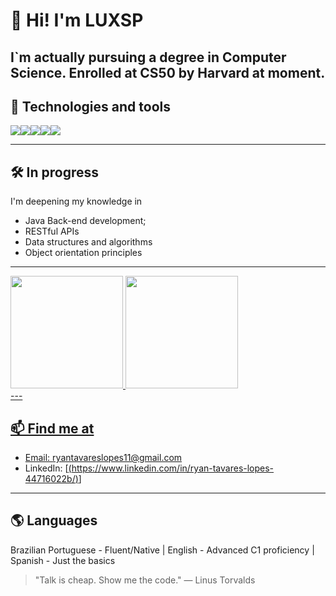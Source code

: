 # 👋 Hi! I'm LUXSP

I`m actually pursuing a degree in Computer Science.
Enrolled at CS50 by Harvard at moment.
---

## 🚀 Technologies and tools

<div style="display: flex; flex-wrap: wrap;">
  <img src="https://img.shields.io/badge/Java-ED8B00?style=for-the-badge&logo=java&logoColor=white"/>
  <img src="https://img.shields.io/badge/MySQL-00758F?style=for-the-badge&logo=mysql&logoColor=white"/>
  <img src="https://img.shields.io/badge/SQLServer-CC2927?style=for-the-badge&logo=microsoftsqlserver&logoColor=white"/>
  <img src="https://img.shields.io/badge/Python-3776AB?style=for-the-badge&logo=python&logoColor=white"/>
  <img src="https://img.shields.io/badge/C-00599C?style=for-the-badge&logo=c&logoColor=white"/>
</div>

---

## 🛠️ In progress

I'm deepening my knowledge in

- Java Back-end development;
- RESTful APIs
- Data structures and algorithms
- Object orientation principles

---

<div>
<a href="https://github.com/seu-usuário-aqui">
<img loading="lazy" height="180em" src="https://github-readme-stats.vercel.app/api/top-langs/?username=LUXSP&layout=compact&langs_count=7&theme=dracula"/>
<img loading="lazy" height="180em" src="https://github-readme-stats.vercel.app/api?username=LUXSP&show_icons=true&theme=dracula&include_all_commits=true&count_private=true"/>
</div>
---

## 📫 Find me at

- Email: ryantavareslopes11@gmail.com
- LinkedIn: [[(https://www.linkedin.com/in/ryan-tavares-lopes-44716022b/)](https://www.linkedin.com/in/ryan-tavares-lopes-44716022b/)]

---

## 🌎 Languages
Brazilian Portuguese - Fluent/Native |
English - Advanced C1 proficiency |
Spanish - Just the basics

> "Talk is cheap. Show me the code." — Linus Torvalds
